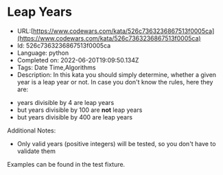 # Leap Years

 - URL:[https://www.codewars.com/kata/526c7363236867513f0005ca](https://www.codewars.com/kata/526c7363236867513f0005ca)
 - Id: 526c7363236867513f0005ca
 - Language: python
 - Completed on: 2022-06-20T19:09:50.134Z
 - Tags: Date Time,Algorithms
 - Description:
In this kata you should simply determine, whether a given year is a leap year or not. In case you don't know the rules, here they are:

* years divisible by 4 are leap years
* but years divisible by 100 are **not** leap years
* but years divisible by 400 are leap years

Additional Notes:

* Only valid years (positive integers) will be tested, so you don't have to validate them

Examples can be found in the test fixture.

